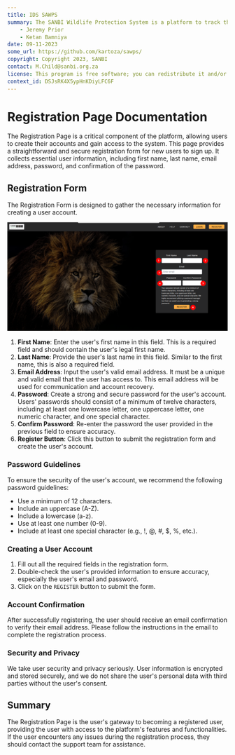 ```yaml
---
title: IDS SAWPS
summary: The SANBI Wildlife Protection System is a platform to track the population levels of endangered wildlife.
    - Jeremy Prior
    - Ketan Bamniya
date: 09-11-2023
some_url: https://github.com/kartoza/sawps/
copyright: Copyright 2023, SANBI
contact: M.Child@sanbi.org.za
license: This program is free software; you can redistribute it and/or modify it under the terms of the GNU Affero General Public License as published by the Free Software Foundation; either version 3 of the License, or (at your option) any later version.
context_id: DSJsRK4X5ypHnKDiyLFC6F
---
```


# Registration Page Documentation

The Registration Page is a critical component of the platform, allowing users to create their accounts and gain access to the system. This page provides a straightforward and secure registration form for new users to sign up. It collects essential user information, including first name, last name, email address, password, and confirmation of the password.

## Registration Form

The Registration Form is designed to gather the necessary information for creating a user account.

![Registration Form](./img/register-page-1.png)

1. **First Name**: Enter the user's first name in this field. This is a required field and should contain the user's legal first name.
2. **Last Name**: Provide the user's last name in this field. Similar to the first name, this is also a required field.
3. **Email Address**: Input the user's valid email address. It must be a unique and valid email that the user has access to. This email address will be used for communication and account recovery.
4. **Password**: Create a strong and secure password for the user's account. Users' passwords should consist of a minimum of twelve characters, including at least one lowercase letter, one uppercase letter, one numeric character, and one special character.
5. **Confirm Password**: Re-enter the password the user provided in the previous field to ensure accuracy.
6. **Register Button**: Click this button to submit the registration form and create the user's account.

### Password Guidelines

To ensure the security of the user's account, we recommend the following password guidelines:

- Use a minimum of 12 characters.
- Include an uppercase (A-Z).
- Include a lowercase (a-z).
- Use at least one number (0-9).
- Include at least one special character (e.g., !, @, #, $, %, etc.).

### Creating a User Account

1. Fill out all the required fields in the registration form.
2. Double-check the user's provided information to ensure accuracy, especially the user's email and password.
3. Click on the `REGISTER` button to submit the form.

### Account Confirmation

After successfully registering, the user should receive an email confirmation to verify their email address. Please follow the instructions in the email to complete the registration process.

### Security and Privacy

We take user security and privacy seriously. User information is encrypted and stored securely, and we do not share the user's personal data with third parties without the user's consent.

## Summary
The Registration Page is the user's gateway to becoming a registered user, providing the user with access to the platform's features and functionalities. If the user encounters any issues during the registration process, they should contact the support team for assistance.
